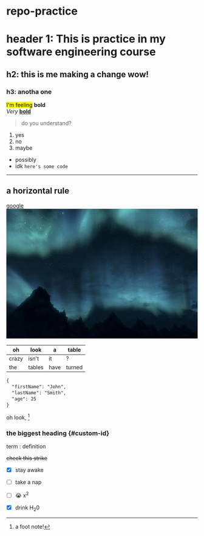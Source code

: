 # repo-practice
# header 1: This is practice in my software engineering course <br>
## h2: this is me making a change wow! <br>
### h3: anotha one <br>
<mark>I'm feeling</mark> <b>bold</b><br>
<i>Very </i><u><b>bold</b></u> <br>
> do you understand?
1. yes
2. no
3. maybe
- possibly
- idk
`here's some code`
---
a horizontal rule
---
[google](https://www.google.com/)
![mountains at night](mountains.png)

| oh | look | a | table |
| --- | --- | --- | --- |
| crazy | isn't | it | ? |
| the | tables | have | turned |

```
{
  "firstName": "John",
  "lastName": "Smith",
  "age": 25
}
``` 

oh look, [^1]<br>

[^1]: a foot note!

### the biggest heading {#custom-id}

term
: definition

~~check this strike~~

- [x] stay awake
- [ ] take a nap
- [ ] :sob: x<sup>2</sup>
- [x] drink H<sub>2</sub>0

